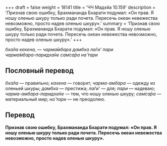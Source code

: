 +++
draft = false
weight = 18141
title = 'ЧЧ Мадхйа 10.159'
description = 'Признав свою ошибку, Брахмананда Бхарати подумал: «Он прав. Я ношу оленью шкуру только ради почета. Пересечь океан невежества невозможно, просто надев оленью шкуру».'
summary = 'Признав свою ошибку, Брахмананда Бхарати подумал: «Он прав. Я ношу оленью шкуру только ради почета. Пересечь океан невежества невозможно, просто надев оленью шкуру».'
+++

_бха̄ла кахена, — чарма̄мбара дамбха ла̄ги’ пари  
чарма̄мбара-паридха̄не сам̇са̄ра на̄ тари_

## Пословный перевод

_бха̄ла_ — правильно; _кахена_ — говорит; _чарма_\-_амбара_ — одежду из оленьей шкуры; _дамбха_ — престижа; _ла̄ги’_ — для; _пари_ — надеваю; _чарма_\-_амбара_\-_паридха̄не_ — тем, что ношу оленью шкуру; _сам̇са̄ра_ — материальный мир; _на̄_ _тари_ — не преодолею.

## Перевод

**Признав свою ошибку, Брахмананда Бхарати подумал: «Он прав. Я ношу оленью шкуру только ради почета. Пересечь океан невежества невозможно, просто надев оленью шкуру».**
